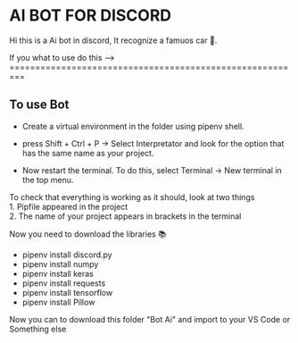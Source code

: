 
<h1>AI BOT FOR DISCORD</h1>
<p>Hi this is a Ai bot in discord,
It recognize a famuos car 🚗.<p> 
If you what to use do this --> <br>
=========================================================<br>
<h2>To use Bot<Br></h2>
<ul>
  <li>
    <p>
      Create a virtual environment in the folder using pipenv shell.
    </p>
  </li>
   <li> 
     <p>
       press Shift + Ctrl + P -> Select Interpretator and look for the option that has the same name as your project.
     </p>
  </li>
  <li>
     <p> Now restart the terminal. To do this, select Terminal -> New terminal in the top menu.</p>
  </li>
</ul>
<p>To check that everything is working as it should, look at two things<br>
1. Pipfile appeared in the project<br>
2. The name of your project appears in brackets in the terminal

<p>Now you need to download the libraries 📚</p>
<ul>
<li>
pipenv install discord.py
</li>
<li>
pipenv install numpy
</li>
<li>
pipenv install keras
</li>
<li>
pipenv install requests
</li>
<li>
pipenv install tensorflow
</li>
<li>
pipenv install Pillow
</li>
</ul>
<p>Now you can to download this folder "Bot Ai" and import to your VS Code or Something else</p>

